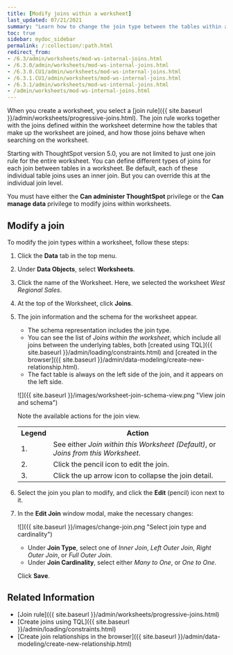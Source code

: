 ```yaml
---
title: [Modify joins within a worksheet]
last_updated: 07/21/2021
summary: "Learn how to change the join type between the tables within a worksheet."
toc: true
sidebar: mydoc_sidebar
permalink: /:collection/:path.html
redirect_from:
- /6.3/admin/worksheets/mod-ws-internal-joins.html
- /6.3.0/admin/worksheets/mod-ws-internal-joins.html
- /6.3.0.CU1/admin/worksheets/mod-ws-internal-joins.html
- /6.3.1.CU1/admin/worksheets/mod-ws-internal-joins.html
- /6.3.1/admin/worksheets/mod-ws-internal-joins.html
- /admin/worksheets/mod-ws-internal-joins.html
---
```


When you create a worksheet, you select a [join rule]({{ site.baseurl }}/admin/worksheets/progressive-joins.html). The join rule works together with the joins defined within the worksheet determine how the tables that make up the worksheet are joined, and how those joins behave when searching on the worksheet.

Starting with ThoughtSpot version 5.0, you are not limited to just one join rule for the entire worksheet. You can define different types of joins for each join between tables in a worksheet. Be default, each of these individual table joins uses an inner join. But you can override this at the individual join level.

You must have either the **Can administer ThoughtSpot** privilege or the **Can manage data** privilege to modify joins within worksheets.

## Modify a join

To modify the join types within a worksheet, follow these steps:

1. Click the **Data** tab in the top menu.  

2. Under **Data Objects**, select **Worksheets**.

3. Click the name of the Worksheet. Here, we selected the worksheet _West Regional Sales_.

4. At the top of the Worksheet, click **Joins**.

5. The join information and the schema for the worksheet appear.
   -  The schema representation includes the join type.  
   -  You can see the list of _Joins within the worksheet_, which include all joins between the underlying tables, both [created using TQL]({{ site.baseurl }}/admin/loading/constraints.html) and [created in the browser]({{ site.baseurl }}/admin/data-modeling/create-new-relationship.html).
   -  The fact table is always on the left side of the join, and it appears on the left side.

   ![]({{ site.baseurl }}/images/worksheet-join-schema-view.png "View join and schema")

   Note the available actions for the join view.  

   <table>
     <tr>
       <th>Legend</th>
       <th>Action</th>
     </tr>
     <tr>
       <td>1.</td>
       <td>See either <em>Join within this Worksheet (Default)</em>, or <em>Joins from this Worksheet</em>.</td>
     </tr>
     <tr>
       <td>2.</td>
       <td>Click the pencil icon to edit the join.</td>
     </tr>
     <tr>
       <td>3.</td>
       <td>Click the up arrow icon to collapse the join detail.</td>
     </tr>
   </table>

7. Select the join you plan to modify, and click the **Edit** \(pencil\) icon next to it.

8. In the **Edit Join** window modal, make the necessary changes:  

   ![]({{ site.baseurl }}/images/change-join.png "Select join type and cardinality")

    -  Under **Join Type**, select one of _Inner Join_, _Left Outer Join_, _Right Outer Join_, or _Full Outer Join_.
    - Under **Join Cardinality**, select either _Many to One_, or _One to One_.

   Click **Save**.

## Related Information

-   [Join rule]({{ site.baseurl }}/admin/worksheets/progressive-joins.html)
-   [Create joins using TQL]({{ site.baseurl }}/admin/loading/constraints.html)
-   [Create join relationships in the browser]({{ site.baseurl }}/admin/data-modeling/create-new-relationship.html)
